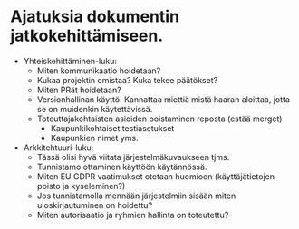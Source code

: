 
# Ajatuksia dokumentin jatkokehittämiseen.

- Yhteiskehittäminen-luku:
  - Miten kommunikaatio hoidetaan?
  - Kukaa projektin omistaa? Kuka tekee päätökset?
  - Miten PRät hoidetaan?
  - Versionhallinan käyttö. Kannattaa miettiä mistä haaran aloittaa, jotta se on muidenkin käytettävissä.
  - Toteuttajakohtaisten asioiden poistaminen reposta (estää merget)
    - Kaupunkikohtaiset testiasetukset
    - Kaupunkien nimet yms.
- Arkkitehtuuri-luku:
  - Tässä olisi hyvä viitata järjestelmäkuvaukseen tjms.
  - Tunnistamo ottaminen käyttöön käytännössä.
  - Miten EU GDPR vaatimukset otetaan huomioon (käyttäjätietojen poisto ja kyseleminen?)
  - Jos tunnistamolla mennään järjestelmiin sisään miten uloskirjautuminen on hoidettu?
  - Miten autorisaatio ja ryhmien hallinta on toteutettu?


